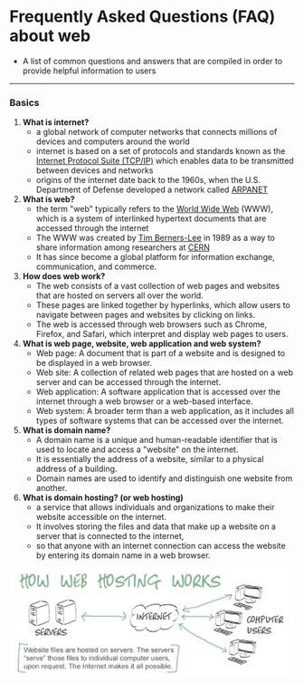 # Frequently Asked Questions (FAQ) about web
- A list of common questions and answers that are compiled in order to provide helpful information to users

---
### Basics
1. **What is internet?**
   - a global network of computer networks that connects millions of devices and computers around the world
   - internet is based on a set of protocols and standards known as the [Internet Protocol Suite (TCP/IP)](https://en.wikipedia.org/wiki/Internet_protocol_suite) which enables data to be transmitted between devices and networks
   - origins of the internet date back to the 1960s, when the U.S. Department of Defense developed a network called [ARPANET](https://en.wikipedia.org/wiki/ARPANET)
1. **What is web?**
   - the term "web" typically refers to the [World Wide Web](https://en.wikipedia.org/wiki/World_Wide_Web) (WWW), which is a system of interlinked hypertext documents that are accessed through the internet
   - The WWW was created by [Tim Berners-Lee](https://en.wikipedia.org/wiki/Tim_Berners-Lee) in 1989 as a way to share information among researchers at [CERN](https://en.wikipedia.org/wiki/CERN)
   - It has since become a global platform for information exchange, communication, and commerce.
1. **How does web work?**
   - The web consists of a vast collection of web pages and websites that are hosted on servers all over the world. 
   - These pages are linked together by hyperlinks, which allow users to navigate between pages and websites by clicking on links. 
   - The web is accessed through web browsers such as Chrome, Firefox, and Safari, which interpret and display web pages to users.
1. **What is web page, website, web application and web system?**
   - Web page: A document that is part of a website and is designed to be displayed in a web browser.
   - Web site: A collection of related web pages that are hosted on a web server and can be accessed through the internet.
   - Web application: A software application that is accessed over the internet through a web browser or a web-based interface.
   - Web system: A broader term than a web application, as it includes all types of software systems that can be accessed over the internet.
1. **What is domain name?**
   - A domain name is a unique and human-readable identifier that is used to locate and access a "website" on the internet. 
   - It is essentially the address of a website, similar to a physical address of a building. 
   - Domain names are used to identify and distinguish one website from another.
1. **What is domain hosting? (or web hosting)**
   - a service that allows individuals and organizations to make their website accessible on the internet. 
   - It involves storing the files and data that make up a website on a server that is connected to the internet, 
   - so that anyone with an internet connection can access the website by entering its domain name in a web browser.

![How web hosting works](./resources/images/how_web_hosting_works.png)

